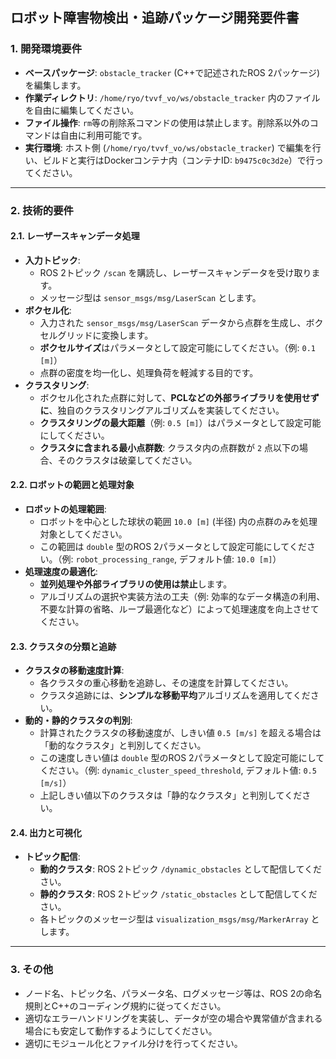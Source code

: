 ## ロボット障害物検出・追跡パッケージ開発要件書

### 1. 開発環境要件

* **ベースパッケージ**: `obstacle_tracker` (C++で記述されたROS 2パッケージ) を編集します。
* **作業ディレクトリ**: `/home/ryo/tvvf_vo/ws/obstacle_tracker` 内のファイルを自由に編集してください。
* **ファイル操作**: `rm`等の削除系コマンドの使用は禁止します。削除系以外のコマンドは自由に利用可能です。
* **実行環境**: ホスト側 (`/home/ryo/tvvf_vo/ws/obstacle_tracker`) で編集を行い、ビルドと実行はDockerコンテナ内（コンテナID: `b9475c0c3d2e`）で行ってください。

---

### 2. 技術的要件

#### 2.1. レーザースキャンデータ処理

* **入力トピック**:
    * ROS 2トピック `/scan` を購読し、レーザースキャンデータを受け取ります。
    * メッセージ型は `sensor_msgs/msg/LaserScan` とします。
* **ボクセル化**:
    * 入力された `sensor_msgs/msg/LaserScan` データから点群を生成し、ボクセルグリッドに変換します。
    * **ボクセルサイズ**はパラメータとして設定可能にしてください。（例: `0.1 [m]`）
    * 点群の密度を均一化し、処理負荷を軽減する目的です。
* **クラスタリング**:
    * ボクセル化された点群に対して、**PCLなどの外部ライブラリを使用せずに**、独自のクラスタリングアルゴリズムを実装してください。
    * **クラスタリングの最大距離**（例: `0.5 [m]`）はパラメータとして設定可能にしてください。
    * **クラスタに含まれる最小点群数**: クラスタ内の点群数が `2` 点以下の場合、そのクラスタは破棄してください。

#### 2.2. ロボットの範囲と処理対象

* **ロボットの処理範囲**:
    * ロボットを中心とした球状の範囲 `10.0 [m]` (半径) 内の点群のみを処理対象としてください。
    * この範囲は `double` 型のROS 2パラメータとして設定可能にしてください。（例: `robot_processing_range`, デフォルト値: `10.0 [m]`）
* **処理速度の最適化**:
    * **並列処理や外部ライブラリの使用は禁止**します。
    * アルゴリズムの選択や実装方法の工夫（例: 効率的なデータ構造の利用、不要な計算の省略、ループ最適化など）によって処理速度を向上させてください。

#### 2.3. クラスタの分類と追跡

* **クラスタの移動速度計算**:
    * 各クラスタの重心移動を追跡し、その速度を計算してください。
    * クラスタ追跡には、**シンプルな移動平均**アルゴリズムを適用してください。
* **動的・静的クラスタの判別**:
    * 計算されたクラスタの移動速度が、しきい値 `0.5 [m/s]` を超える場合は「動的なクラスタ」と判別してください。
    * この速度しきい値は `double` 型のROS 2パラメータとして設定可能にしてください。（例: `dynamic_cluster_speed_threshold`, デフォルト値: `0.5 [m/s]`）
    * 上記しきい値以下のクラスタは「静的なクラスタ」と判別してください。

#### 2.4. 出力と可視化

* **トピック配信**:
    * **動的クラスタ**: ROS 2トピック `/dynamic_obstacles` として配信してください。
    * **静的クラスタ**: ROS 2トピック `/static_obstacles` として配信してください。
    * 各トピックのメッセージ型は `visualization_msgs/msg/MarkerArray` とします。

---

### 3. その他

* ノード名、トピック名、パラメータ名、ログメッセージ等は、ROS 2の命名規則とC++のコーディング規約に従ってください。
* 適切なエラーハンドリングを実装し、データが空の場合や異常値が含まれる場合にも安定して動作するようにしてください。
* 適切にモジュール化とファイル分けを行ってください。